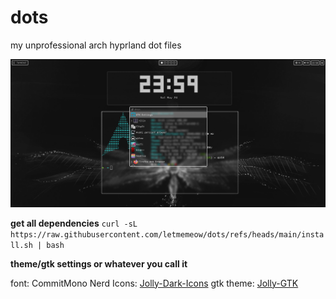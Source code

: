 # dots
my unprofessional arch hyprland dot files


![preview](https://github.com/letmemeow/dots/blob/main/preview.png?raw=true)

**get all dependencies**
```curl -sL https://raw.githubusercontent.com/letmemeow/dots/refs/heads/main/install.sh | bash```

**theme/gtk settings or whatever you call it**

font: CommitMono Nerd 
Icons: [Jolly-Dark-Icons](https://www.pling.com/p/1654368)
gtk theme: [Jolly-GTK](https://www.pling.com/p/1654335)
